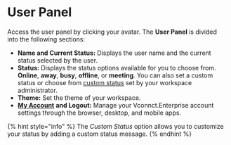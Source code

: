 # User Panel

Access the user panel by clicking your avatar. The **User Panel** is divided into the following sections:

* **Name and Current Status:** Displays the user name and the current status selected by the user.
* **Status:** Displays the status options available for you to choose from. **Online**, **away**, **busy**, **offline**, or **meeting**. You can also set a custom status or choose from [custom status](../../workspace-administration/user-status.md#custom-status) set by your workspace administrator.
* **Theme:** Set the theme of your workspace.
* [**My Account**](my-account/)  **and Logout:** Manage your Vconnct.Enterprise account settings through the browser, desktop, and mobile apps.

{% hint style="info" %}
The _Custom Status_ option allows you to customize your status by adding a custom status message.
{% endhint %}
